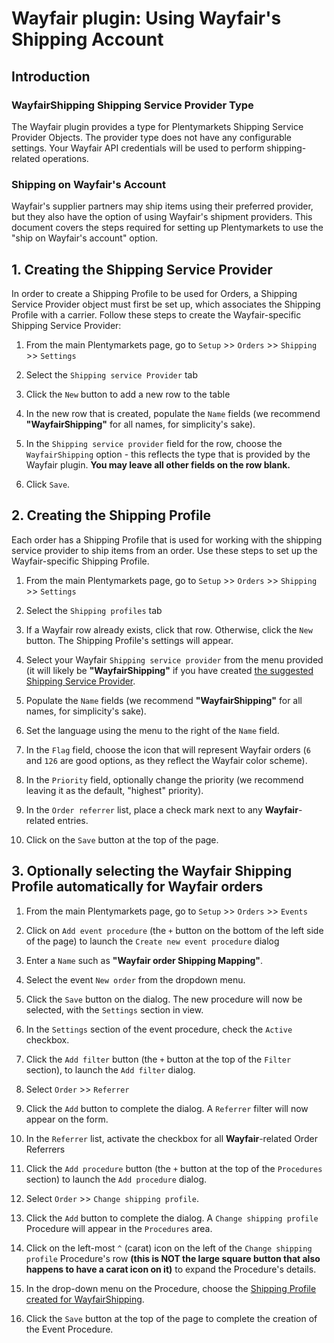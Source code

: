 # Wayfair plugin: Using Wayfair's Shipping Account

## Introduction

### WayfairShipping Shipping Service Provider Type
The Wayfair plugin provides a type for Plentymarkets Shipping Service Provider Objects. The provider type does not have any configurable settings. Your Wayfair API credentials will be used to perform shipping-related operations.

### Shipping on Wayfair's Account
Wayfair's supplier partners may ship items using their preferred provider, but they also have the option of using Wayfair's shipment providers. This document covers the steps required for setting up Plentymarkets to use the "ship on Wayfair's account" option.


## 1. Creating the Shipping Service Provider
In order to create a Shipping Profile to be used for Orders, a Shipping Service Provider object must first be set up, which associates the Shipping Profile with a carrier. Follow these steps to create the Wayfair-specific Shipping Service Provider:

1. From the main Plentymarkets page, go to `Setup` >> `Orders` >> `Shipping` >> `Settings`

2. Select the `Shipping service Provider` tab

3. Click the `New` button to add a new row to the table

4. In the new row that is created, populate the `Name` fields (we recommend **"WayfairShipping"** for all names, for simplicity's sake).

5. In the `Shipping service provider` field for the row, choose the `WayfairShipping` option - this reflects the type that is provided by the Wayfair plugin. **You may leave all other fields on the row blank.**

6. Click `Save`.

## 2. Creating the Shipping Profile
Each order has a Shipping Profile that is used for working with the shipping service provider to ship items from an order. Use these steps to set up the Wayfair-specific Shipping Profile.

1. From the main Plentymarkets page, go to `Setup` >> `Orders` >> `Shipping` >> `Settings`

2. Select the `Shipping profiles` tab

3. If a Wayfair row already exists, click that row. Otherwise, click the `New` button. The Shipping Profile's settings will appear.

4. Select your Wayfair `Shipping service provider` from the menu provided (it will likely be **"WayfairShipping"** if you have created [the suggested Shipping Service Provider](#1-creating-the-shipping-service-provider).

5. Populate the `Name` fields (we recommend **"WayfairShipping"** for all names, for simplicity's sake).

6. Set the language using the menu to the right of the `Name` field.

7. In the `Flag` field, choose the icon that will represent Wayfair orders (`6` and `126` are good options, as they reflect the Wayfair color scheme).

8. In the `Priority` field, optionally change the priority (we recommend leaving it as the default, "highest" priority).

9. In the `Order referrer` list, place a check mark next to any **Wayfair**-related entries.

10. Click on the `Save` button at the top of the page.


## 3. Optionally selecting the Wayfair Shipping Profile automatically for Wayfair orders

1. From the main Plentymarkets page, go to  `Setup` >> `Orders` >> `Events`

2. Click on `Add event procedure` (the `+` button on the bottom of the left side of the page) to launch the `Create new event procedure` dialog

3. Enter a `Name` such as **"Wayfair order Shipping Mapping"**.

4. Select the event `New order` from the dropdown menu.

5. Click the `Save` button on the dialog. The new procedure will now be selected, with the `Settings` section in view.

6. In the `Settings` section of the event procedure, check the `Active` checkbox.

7. Click the ``Add filter`` button (the `+` button at the top of the `Filter` section), to launch the `Add filter` dialog.

8. Select  `Order` >> `Referrer`

9. Click the `Add` button to complete the dialog. A `Referrer` filter will now appear on the form.

10. In the `Referrer` list, activate the checkbox for all **Wayfair**-related Order Referrers

11. Click the `Add procedure` button (the `+` button at the top of the `Procedures` section) to launch the `Add procedure` dialog.

12. Select `Order` >> `Change shipping profile`.

13. Click the `Add` button to complete the dialog. A `Change shipping profile` Procedure will appear in the `Procedures` area.

12. Click on the left-most `^` (carat) icon on the left of the `Change shipping profile` Procedure's row **(this is NOT the large square button that also happens to have a carat icon on it)** to expand the Procedure's details.

13. In the drop-down menu on the Procedure, choose the [Shipping Profile created for WayfairShipping](#2-creating-the-shipping-profile).

14. Click the `Save` button at the top of the page to complete the creation of the Event Procedure.
